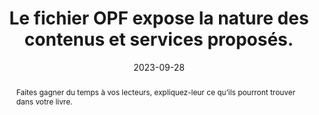 ---
N: '94'
Rubrique: Identification et contact
title: Le fichier OPF expose la nature des contenus et services proposés. 
detail: La page d'accueil expose la nature des contenus et services proposés. 
abstract: Faites gagner du temps à vos lecteurs, expliquez-leur ce qu’ils pourront trouver dans votre livre.
categories: [" Identification et contact"]
agrege: O4094-E009
opquast: '4 094'
indiceebook: '9'
description: "Règle n° 009"
weight:  009
actif: '1'
layout: rules
date: 2023-09-28
tags: ["Accessibilité", "Identification"]
objectif: ["Donner aux utilisateurs une vision immédiate de la nature du livre et des contenus proposés."]
Meo: ["Prévoir sur la page d'accueil une information, une phrase, un contenu résumant les contenus et services proposés dans le site."]
Controle: "Dans la page d'accueil :

    Vérifier la présence d'une information, d'une phrase ou d'un contenu résumant les contenus et services proposés dans le site.
"
Author: "Opquast"
steps: ["Conception", "Editorial"]
---